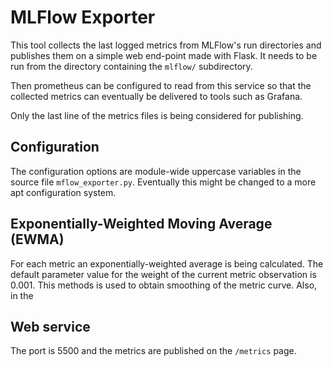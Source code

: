 MLFlow Exporter
===============

This tool collects the last logged metrics from MLFlow's run directories and publishes them
on a simple web end-point made with Flask.
It needs to be run from the directory containing the `mlflow/` subdirectory.

Then prometheus can be configured to read from this service so that the collected metrics can 
eventually be delivered to tools such as Grafana.

Only the last line of the metrics files is being considered for publishing.

Configuration
-------------

The configuration options are module-wide uppercase variables in the source file `mflow_exporter.py`.
Eventually this might be changed to a more apt configuration system.

Exponentially-Weighted Moving Average (EWMA)
--------------------------------------------

For each metric an exponentially-weighted average is being calculated. 
The default parameter value for the weight of the current metric observation is 0.001.
This methods is used to obtain smoothing of the metric curve.
Also, in the

Web service
-----------

The port is 5500 and the metrics are published on the `/metrics` page.
